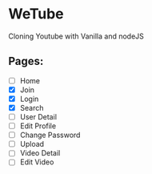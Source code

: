 # WeTube

Cloning Youtube with Vanilla and nodeJS

## Pages:
<!-- 아래 양식은 마크다운 양식. 깃허브에 리딩 창에서 체크리스트처럼 해서, 그냥 뭐뭐 만들었나 보는 것 -->
- [ ] Home
- [x] Join
- [x] Login
- [x] Search
- [ ] User Detail
- [ ] Edit Profile
- [ ] Change Password
- [ ] Upload
- [ ] Video Detail
- [ ] Edit Video

